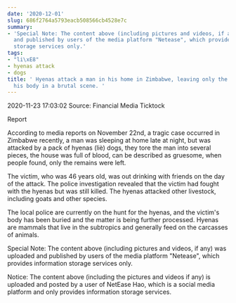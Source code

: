 ```yaml
---
date: '2020-12-01'
slug: 686f2764a5793eacb508566cb4528e7c
summary:
- 'Special Note: The content above (including pictures and videos, if any) was uploaded
  and published by users of the media platform "Netease", which provides information
  storage services only.'
tags:
- "li\xE8"
- hyenas attack
- dogs
title: ' Hyenas attack a man in his home in Zimbabwe, leaving only the remains of
  his body in a brutal scene. '
---
```


 2020-11-23 17:03:02 Source: Financial Media Ticktock

Report

According to media reports on November 22nd, a tragic case occurred in Zimbabwe recently, a man was sleeping at home late at night, but was attacked by a pack of hyenas (liè) dogs, they tore the man into several pieces, the house was full of blood, can be described as gruesome, when people found, only the remains were left.

  

The victim, who was 46 years old, was out drinking with friends on the day of the attack. The police investigation revealed that the victim had fought with the hyenas but was still killed. The hyenas attacked other livestock, including goats and other species.

  

The local police are currently on the hunt for the hyenas, and the victim's body has been buried and the matter is being further processed. Hyenas are mammals that live in the subtropics and generally feed on the carcasses of animals.

  

Special Note: The content above (including pictures and videos, if any) was uploaded and published by users of the media platform "Netease", which provides information storage services only.

Notice: The content above (including the pictures and videos if any) is
uploaded and posted by a user of NetEase Hao, which is a social media platform
and only provides information storage services.

 
        